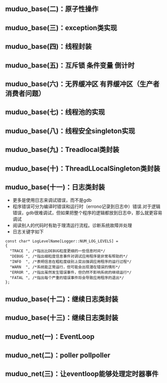 ## muduo_base(二)：原子性操作
## muduo_base(三)：exception类实现
## muduo_base(四)：线程封装
## muduo_base(五)：互斥锁 条件变量 倒计时
## muduo_base(六)：无界缓冲区 有界缓冲区（生产者消费者问题）
## muduo_base(七)：线程池的实现
## muduo_base(八)：线程安全singleton实现
## muduo_base(九)：Treadlocal类封装
## muduo_base(十)：ThreadLLocalSingleton类封装
## muduo_base(十一)：日志类封装
* 更多是使用日志来调试错误，而不是gdb
* 程序错误可分为编译时错误和运行时（errono记录到日志中）错误.对于逻辑错误，gdb很难调试，但如果把整个程序的逻辑都放到日志中，那么就更容易调试
* 阅读别人的代码时有助于理清运行流程。诊断系统故障并处理
* 日志关键字如下
```
const char* LogLevelName[Logger::NUM_LOG_LEVELS] =
{
  "TRACE ", /*指出比DEBUG粒度更细的一些信息时间*/
  "DEBUG ", /*指出细粒度信息事件对调试应用程序是非常有帮助的*/
  "INFO  ", /*表明信息在粗粒度级别上突出强调应用程序的运行过程*/
  "WARN  ", /*系统能正常运行，但可能会出现潜在错误的情形*/
  "ERROR ", /*指出虽然发生错误事件，但仍然不影响系统的继续运行*/
  "FATAL ", /*指出每个严重的错误事件将会导致应用程序的退出*/
};
```

## muduo_base(十二)：继续日志类封装
## muduo_base(十三)：继续日志类封装

## muduo_net(一)：EventLoop
## muduo_net(二)：poller pollpoller
## muduo_net(三)：让eventloop能够处理定时器事件